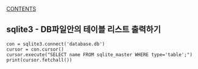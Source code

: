 [CONTENTS](README.md)
## sqlite3 - DB파일안의 테이블 리스트 출력하기
    con = sqlite3.connect('database.db')
    cursor = con.cursor()
    cursor.execute("SELECT name FROM sqlite_master WHERE type='table';")
    print(cursor.fetchall())